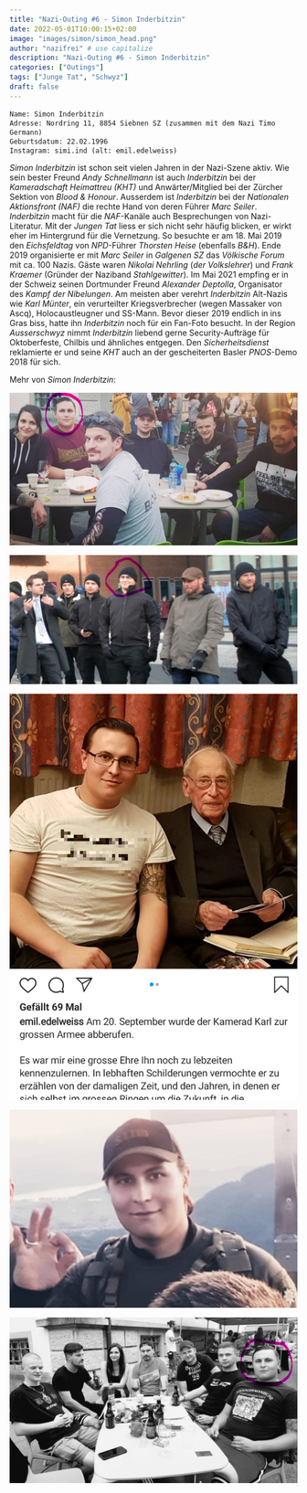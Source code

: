 ```yaml
---
title: "Nazi-Outing #6 - Simon Inderbitzin"
date: 2022-05-01T10:00:15+02:00
image: "images/simon/simon_head.png"
author: "nazifrei" # use capitalize
description: "Nazi-Outing #6 - Simon Inderbitzin"
categories: ["Outings"]
tags: ["Junge Tat", "Schwyz"]
draft: false
---
```


```
Name: Simon Inderbitzin
Adresse: Nordring 11, 8854 Siebnen SZ (zusammen mit dem Nazi Timo Germann)
Geburtsdatum: 22.02.1996
Instagram: simi.ind (alt: emil.edelweiss)
```

_Simon Inderbitzin_ ist schon seit vielen Jahren in der Nazi-Szene aktiv. Wie sein bester Freund _Andy Schnellmann_ ist auch _Inderbitzin_ bei der _Kameradschaft Heimattreu (KHT)_ und Anwärter/Mitglied bei der Zürcher Sektion von _Blood & Honour_. Ausserdem ist _Inderbitzin_ bei der _Nationalen Aktionsfront (NAF)_ die rechte Hand von deren Führer _Marc Seiler_. _Inderbitzin_ macht für die _NAF_-Kanäle auch Besprechungen von Nazi-Literatur. Mit der _Jungen Tat_ liess er sich nicht sehr häufig blicken, er wirkt eher im Hintergrund für die Vernetzung. So besuchte er am 18. Mai 2019 den _Eichsfeldtag_ von _NPD_-Führer _Thorsten Heise_ (ebenfalls _B&H_). Ende 2019 organisierte er mit _Marc Seiler_ in _Galgenen SZ_ das _Völkische Forum_ mit ca. 100 Nazis. Gäste waren _Nikolai Nehrling_ (_der Volkslehrer_) und _Frank Kraemer_ (Gründer der Naziband _Stahlgewitter_). Im Mai 2021 empfing er in der Schweiz seinen Dortmunder Freund _Alexander Deptolla_, Organisator des _Kampf der Nibelungen_. Am meisten aber verehrt _Inderbitzin_ Alt-Nazis wie _Karl Münter_, ein verurteilter Kriegsverbrecher (wegen Massaker von Ascq), Holocaustleugner und SS-Mann. Bevor dieser 2019 endlich in ins Gras biss, hatte ihn _Inderbitzin_ noch für ein Fan-Foto besucht. In der Region _Ausserschwyz_ nimmt _Inderbitzin_ liebend gerne Security-Aufträge für Oktoberfeste, Chilbis und ähnliches entgegen. Den _Sicherheitsdienst_ reklamierte er und seine _KHT_ auch an der gescheiterten Basler _PNOS_-Demo 2018 für sich.

Mehr von _Simon Inderbitzin_:

![](/images/simon/simon1.png)

![](/images/simon/simon2.png)

![](/images/simon/simon3.png)

![](/images/simon/simon4.png)

![](/images/simon/simon5.png)

